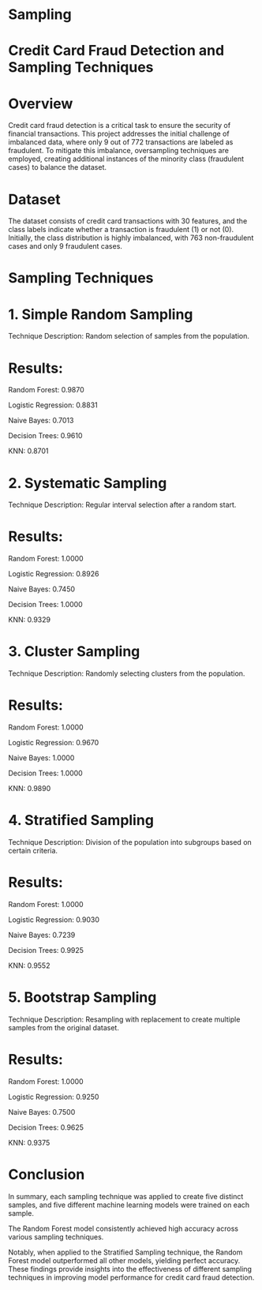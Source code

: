 # Sampling

# Credit Card Fraud Detection and Sampling Techniques
# Overview
Credit card fraud detection is a critical task to ensure the security of financial transactions. This project addresses the initial challenge of imbalanced data, where only 9 out of 772 transactions are labeled as fraudulent. To mitigate this imbalance, oversampling techniques are employed, creating additional instances of the minority class (fraudulent cases) to balance the dataset.

# Dataset
The dataset consists of credit card transactions with 30 features, and the class labels indicate whether a transaction is fraudulent (1) or not (0). Initially, the class distribution is highly imbalanced, with 763 non-fraudulent cases and only 9 fraudulent cases.

# Sampling Techniques
# 1. Simple Random Sampling
Technique Description: Random selection of samples from the population.
# Results:
Random Forest: 0.9870

Logistic Regression: 0.8831

Naive Bayes: 0.7013

Decision Trees: 0.9610

KNN: 0.8701

# 2. Systematic Sampling
Technique Description: Regular interval selection after a random start.
# Results:
Random Forest: 1.0000

Logistic Regression: 0.8926

Naive Bayes: 0.7450

Decision Trees: 1.0000

KNN: 0.9329

# 3. Cluster Sampling
Technique Description: Randomly selecting clusters from the population.
# Results:
Random Forest: 1.0000

Logistic Regression: 0.9670

Naive Bayes: 1.0000

Decision Trees: 1.0000

KNN: 0.9890

# 4. Stratified Sampling
Technique Description: Division of the population into subgroups based on certain criteria.
# Results:
Random Forest: 1.0000

Logistic Regression: 0.9030

Naive Bayes: 0.7239

Decision Trees: 0.9925

KNN: 0.9552

# 5. Bootstrap Sampling
Technique Description: Resampling with replacement to create multiple samples from the original dataset.
# Results:
Random Forest: 1.0000

Logistic Regression: 0.9250

Naive Bayes: 0.7500

Decision Trees: 0.9625

KNN: 0.9375

# Conclusion
In summary, each sampling technique was applied to create five distinct samples, and five different machine learning models were trained on each sample.

The Random Forest model consistently achieved high accuracy across various sampling techniques.

Notably, when applied to the Stratified Sampling technique, the Random Forest model outperformed all other models, yielding perfect accuracy. These findings provide insights into the effectiveness of different sampling techniques in improving model performance for credit card fraud detection.
